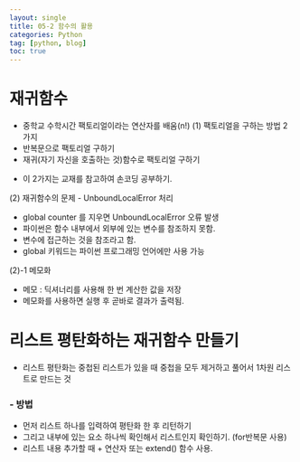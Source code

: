 ```yaml
---
layout: single
title: 05-2 함수의 활용
categories: Python
tag: [python, blog]
toc: true
---
```


# 재귀함수
- 중학교 수학시간 팩토리얼이라는 연산자를 배움(n!)
(1) 팩토리얼을 구하는 방법 2가지
- 반복문으로 팩토리얼 구하기
- 재귀(자기 자신을 호출하는 것)함수로 팩토리얼 구하기
 * 이 2가지는 교재를 참고하여 손코딩 공부하기.

(2) 재귀함수의 문제 - UnboundLocalError 처리
- global counter 를 지우면 UnboundLocalError 오류 발생
- 파이썬은 함수 내부에서 외부에 있는 변수를 참조하지 못함.
- 변수에 접근하는 것을 참조라고 함.
- global 키워드는 파이썬 프로그래밍 언어에만 사용 가능

(2)-1 메모화
- 메모 : 딕셔너리를 사용해 한 번 계산한 값을 저장
- 메모화를 사용하면 실행 후 곧바로 결과가 출력됨.

# 리스트 평탄화하는 재귀함수 만들기
- 리스트 평탄화는 중첩된 리스트가 있을 때 중첩을 모두 제거하고 풀어서 1차원 리스트로 만드는 것
### - 방법
- 먼저 리스트 하나를 입력하여 평탄화 한 후 리턴하기
- 그리고 내부에 있는 요소 하나씩 확인해서 리스트인지 확인하기. (for반복문 사용)
- 리스트 내용 추가할 때 + 연산자 또는 extend() 함수 사용.
